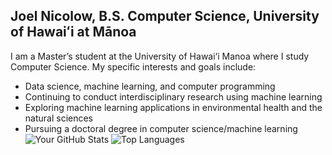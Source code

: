 ## Joel Nicolow, B.S. Computer Science, University of Hawaiʻi at Mānoa
<!--**jnicolow/jnicolow** is a ✨ _special_ ✨ repository because its `README.md` (this file) appears on your GitHub profile.-->
I am a Master’s student at the University of Hawai‘i Manoa where I study Computer Science. My specific interests and goals include:

- Data science, machine learning, and computer programming
- Continuing to conduct interdisciplinary research using machine learning
- Exploring machine learning applications in environmental health and the natural sciences
- Pursuing a doctoral degree in computer science/machine learning
![Your GitHub Stats](https://github-readme-stats.vercel.app/api?username=jnicolow&show_icons=true&theme=tokyonight)
![Top Languages](https://github-readme-stats.vercel.app/api/top-langs/?username=jnicolow&layout=compact&theme=tokyonight)

